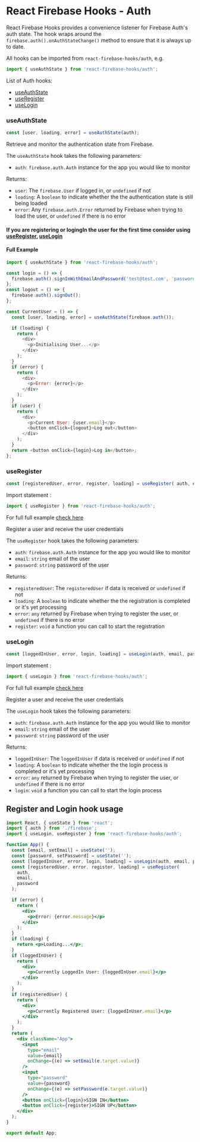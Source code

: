 # React Firebase Hooks - Auth

React Firebase Hooks provides a convenience listener for Firebase Auth's auth state. The hook wraps around the `firebase.auth().onAuthStateChange()` method to ensure that it is always up to date.

All hooks can be imported from `react-firebase-hooks/auth`, e.g.

```js
import { useAuthState } from 'react-firebase-hooks/auth';
```

List of Auth hooks:

- [useAuthState](#useauthstate)
- [useRegister](#useregister)
- [useLogin](#uselogin)

### useAuthState

```js
const [user, loading, error] = useAuthState(auth);
```

Retrieve and monitor the authentication state from Firebase.

The `useAuthState` hook takes the following parameters:

- `auth`: `firebase.auth.Auth` instance for the app you would like to monitor

Returns:

- `user`: The `firebase.User` if logged in, or `undefined` if not
- `loading`: A `boolean` to indicate whether the the authentication state is still being loaded
- `error`: Any `firebase.auth.Error` returned by Firebase when trying to load the user, or `undefined` if there is no error

#### If you are registering or logingIn the user for the first time consider using [useRegister](#useregister), [useLogin](#uselogin)

#### Full Example

```js
import { useAuthState } from 'react-firebase-hooks/auth';

const login = () => {
  firebase.auth().signInWithEmailAndPassword('test@test.com', 'password');
};
const logout = () => {
  firebase.auth().signOut();
};

const CurrentUser = () => {
  const [user, loading, error] = useAuthState(firebase.auth());

  if (loading) {
    return (
      <div>
        <p>Initialising User...</p>
      </div>
    );
  }
  if (error) {
    return (
      <div>
        <p>Error: {error}</p>
      </div>
    );
  }
  if (user) {
    return (
      <div>
        <p>Current User: {user.email}</p>
        <button onClick={logout}>Log out</button>
      </div>
    );
  }
  return <button onClick={login}>Log in</button>;
};
```

### useRegister

```js
const [registeredUser, error, register, loading] = useRegister( auth, email, password );
```

Import statement :

```js
import { useRegister } from 'react-firebase-hooks/auth';
```

For full full example [check here](#registerandloginhookusage)

Register a user and receive the user credentials

The `useRegister` hook takes the following parameters:

- `auth`: `firebase.auth.Auth` instance for the app you would like to monitor
- `email`: `string` email of the user
- `password`: `string` password of the user

Returns:

- `registeredUser`: The `registeredUser` if data is received or `undefined` if not
- `loading`: A `boolean` to indicate whether the the registration is completed or it's yet processing
- `error`: `any` returned by Firebase when trying to register the user, or `undefined` if there is no error
- `register`: `void` a function you can call to start the registration

### useLogin

```js
const [loggedInUser, error, login, loading] = useLogin(auth, email, password);
```

Import statement :

```js
import { useLogin } from 'react-firebase-hooks/auth';
```

For full full example [check here](#registerandloginhookusage)

Register a user and receive the user credentials

The `useLogin` hook takes the following parameters:

- `auth`: `firebase.auth.Auth` instance for the app you would like to monitor
- `email`: `string` email of the user
- `password`: `string` password of the user

Returns:

- `loggedInUser`: The `loggedInUser` if data is received or `undefined` if not
- `loading`: A `boolean` to indicate whether the the login process is completed or it's yet processing
- `error`: `any` returned by Firebase when trying to register the user, or `undefined` if there is no error
- `login`: `void` a function you can call to start the login process

## Register and Login hook usage

```jsx
import React, { useState } from 'react';
import { auth } from './firebase';
import { useLogin, useRegister } from 'react-firebase-hooks/auth';

function App() {
  const [email, setEmail] = useState('');
  const [password, setPassword] = useState('');
  const [loggedInUser, error, login, loading] = useLogin(auth, email, password);
  const [registeredUser, error, register, loading] = useRegister(
    auth,
    email,
    password
  );

  if (error) {
    return (
      <div>
        <p>Error: {error.message}</p>
      </div>
    );
  }
  if (loading) {
    return <p>Loading...</p>;
  }
  if (loggedInUser) {
    return (
      <div>
        <p>Currently LoggedIn User: {loggedInUser.email}</p>
      </div>
    );
  }
  if (registeredUser) {
    return (
      <div>
        <p>Currently Registered User: {loggedInUser.email}</p>
      </div>
    );
  }
  return (
    <div className="App">
      <input
        type="email"
        value={email}
        onChange={(e) => setEmail(e.target.value)}
      />
      <input
        type="password"
        value={password}
        onChange={(e) => setPassword(e.target.value)}
      />
      <button onClick={login}>SIGN IN</button>
      <button onClick={register}>SIGN UP</button>
    </div>
  );
}

export default App;
```
